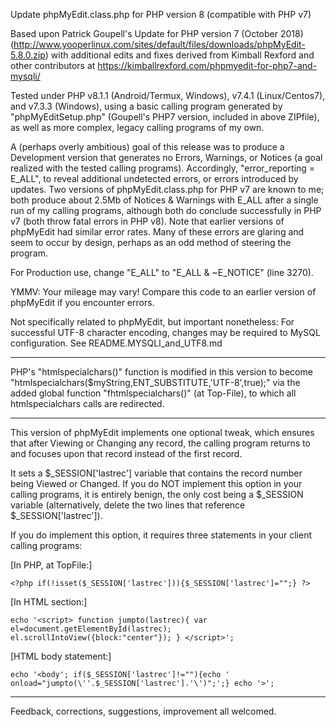 Update phpMyEdit.class.php for PHP version 8 (compatible with PHP v7)

Based upon Patrick Goupell's Update for PHP version 7 (October 2018) (http://www.yooperlinux.com/sites/default/files/downloads/phpMyEdit-5.8.0.zip) with additional edits and fixes derived from Kimball Rexford and other contributors at https://kimballrexford.com/phpmyedit-for-php7-and-mysqli/

Tested under PHP v8.1.1 (Android/Termux, Windows), v7.4.1 (Linux/Centos7), and v7.3.3 (Windows), using a basic calling program generated by "phpMyEditSetup.php" (Goupell's PHP7 version, included in above ZIPfile), as well as more complex, legacy calling programs of my own.

A (perhaps overly ambitious) goal of this release was to produce a Development version that generates no Errors, Warnings, or Notices (a goal realized with the tested calling programs). Accordingly, "error_reporting = E_ALL", to reveal additional undetected errors, or errors introduced by updates. Two versions of phpMyEdit.class.php for PHP v7 are known to me; both produce about 2.5Mb of Notices & Warnings with E_ALL after a single run of my calling programs, although both do conclude successfully in PHP v7 (both throw fatal errors in PHP v8). Note that earlier versions of phpMyEdit had similar error rates. Many of these errors are glaring and seem to occur by design, perhaps as an odd method of steering the program.

For Production use, change "E_ALL" to "E_ALL & ~E_NOTICE" (line 3270).

YMMV: Your mileage may vary! Compare this code to an earlier version of phpMyEdit if you encounter errors.

Not specifically related to phpMyEdit, but important nonetheless: For successful UTF-8 character encoding, changes may be required to MySQL configuration. See README.MYSQLI_and_UTF8.md

--------------------------

PHP's "htmlspecialchars()" function is modified in this version to become "htmlspecialchars($myString,ENT_SUBSTITUTE,'UTF-8',true);" via the added global function "fhtmlspecialchars()" (at Top-File), to which all htmlspecialchars calls are redirected.

--------------------------

This version of phpMyEdit implements one optional tweak, which ensures that after Viewing or Changing any record, the calling program returns to and focuses upon that record instead of the first record.

It sets a $_SESSION['lastrec'] variable that contains the record number being Viewed or Changed. If you do NOT implement this option in your calling programs, it is entirely benign, the only cost being a $_SESSION variable (alternatively, delete the two lines that reference $_SESSION['lastrec']).

If you do implement this option, it requires three statements in your client calling programs:

[In PHP, at TopFile:]

	<?php if(!isset($_SESSION['lastrec'])){$_SESSION['lastrec']="";} ?>

[In HTML <head> section:]

	echo '<script> function jumpto(lastrec){ var el=document.getElementById(lastrec); el.scrollIntoView({block:"center"}); } </script>';

[HTML body statement:]

	echo '<body'; if($_SESSION['lastrec']!=""){echo ' onload="jumpto(\''.$_SESSION['lastrec'].'\')";';} echo '>';

--------------------------

Feedback, corrections, suggestions, improvement all welcomed.
